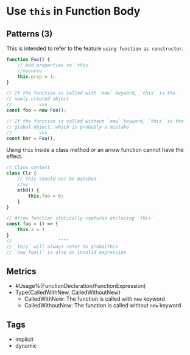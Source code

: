# Use `this` in Function Body

## Patterns (3)

This is intended to refer to the feature `using function as constructor`.

```js
function Foo() {
    // Add properties to `this`
    //vvvvvvv
    this.prop = 1;
}

// If the function is called with `new` keyword, `this` is the 
// newly created object
//          vvv
const foo = new Foo();

// If the function is called without `new` keyword, `this` is the
// global object, which is probably a mistake
//          vvv
const bar = Foo();
```

Using `this` inside a class method or an arrow function cannot have the effect.

```js
// Class context
class Clz {
    // This should not be matched
    //vv
    mthd() {
        this.foo = 0;
    }
}

// Arrow function statically captures enclosing `this`
const foo = () => {
    this.a = 1
}
//                 ^^^^
// `this` will always refer to globalThis
// `new foo()` is also an invalid expression
```

## Metrics

* #Usage%(FunctionDeclaration/FunctionExpression)
* Type{CalledWithNew, CalledWithoutNew}
    * CalledWithNew: The function is called with `new` keyword
    * CalledWithoutNew: The function is called without `new` keyword

## Tags

* implicit
* dynamic
